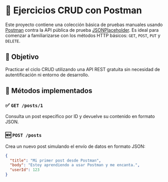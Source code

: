 # 🧪 Ejercicios CRUD con Postman

Este proyecto contiene una colección básica de pruebas manuales usando [Postman](https://www.postman.com/) contra la API pública de prueba [JSONPlaceholder](https://jsonplaceholder.typicode.com/). Es ideal para comenzar a familiarizarse con los métodos HTTP básicos: `GET`, `POST`, `PUT` y `DELETE`.

## 📌 Objetivo

Practicar el ciclo CRUD utilizando una API REST gratuita sin necesidad de autentificación ni entorno de desarrollo.

## 🚀 Métodos implementados

### ✅ `GET /posts/1`
Consulta un post específico por ID y devuelve su contenido en formato JSON.

### 🆕 `POST /posts`
Crea un nuevo post simulando el envío de datos en formato JSON:
```json
{
  "title": "Mi primer post desde Postman",
  "body": "Estoy aprendiendo a usar Postman y me encanta.",
  "userId": 123
}

